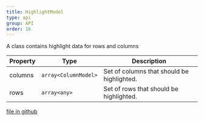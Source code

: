 ```yaml
---
title: HighlightModel
type: api
group: API
order: 16
---
```

A class contains highlight data for rows and columns

Property|Type|Description
---|---|---
columns|`array<ColumnModel>`|Set of columns that should be highlighted.
rows|`array<any>`|Set of rows that should be highlighted.

[file in github](https://github.com/qgrid/ng2/tree/master/core/highlight/highlight.model.js)
